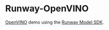 # Runway-OpenVINO

[OpenVINO](https://software.intel.com/en-us/openvino-toolkit?) demo using the [Runway Model SDK](https://sdk.runwayml.com/en/latest/).
